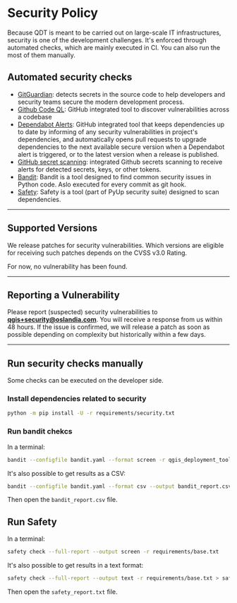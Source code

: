 # Security Policy

Because QDT is meant to be carried out on large-scale IT infrastructures, security is one of the development challenges. It's enforced through automated checks, which are mainly executed in CI. You can also run the most of them manually.

## Automated security checks

- [GitGuardian](https://www.gitguardian.com/): detects secrets in the source code to help developers and security teams secure the modern development process.
- [Github Code QL](https://codeql.github.com/): GitHub integrated tool to discover vulnerabilities across a codebase
- [Dependabot Alerts](https://docs.github.com/en/code-security/supply-chain-security/understanding-your-software-supply-chain/about-supply-chain-security#what-is-dependabot): GitHub integrated tool that keeps dependencies up to date by informing of any security vulnerabilities in project's dependencies, and automatically opens pull requests to upgrade dependencies to the next available secure version when a Dependabot alert is triggered, or to the latest version when a release is published.
- [GitHub secret scanning](https://docs.github.com/code-security/secret-scanning/secret-scanning-patterns#supported-secrets): integrated Github secrets scanning to receive alerts for detected secrets, keys, or other tokens.
- [Bandit](https://bandit.readthedocs.io): Bandit is a tool designed to find common security issues in Python code. Aslo executed for every commit as git hook.
- [Safety](https://pypi.org/project/safety/): Safety is a tool (part of PyUp security suite) designed to scan dependencies.

----

## Supported Versions

We release patches for security vulnerabilities. Which versions are eligible for
receiving such patches depends on the CVSS v3.0 Rating.

For now, no vulnerability has been found.

----

## Reporting a Vulnerability

Please report (suspected) security vulnerabilities to **[qgis+security@oslandia.com](mailto:security@ory.sh)**. You will receive a response from us within 48 hours. If the issue is confirmed, we will release a patch as soon as possible depending on complexity but historically within a few days.

----

## Run security checks manually

Some checks can be executed on the developer side.

### Install dependencies related to security

```sh
python -m pip install -U -r requirements/security.txt
```

### Run bandit chekcs

In a terminal:

```sh
bandit --configfile bandit.yaml --format screen -r qgis_deployment_toolbelt
```

It's also possible to get results as a CSV:

```sh
bandit --configfile bandit.yaml --format csv --output bandit_report.csv -r qgis_deployment_toolbelt
```

Then open the `bandit_report.csv` file.

## Run Safety

In a terminal:

```sh
safety check --full-report --output screen -r requirements/base.txt
```

It's also possible to get results in a text format:

```sh
safety check --full-report --output text -r requirements/base.txt > safety_report.txt
```

Then open the `safety_report.txt` file.
